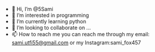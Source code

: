 - 👋 Hi, I’m @5Sami
- 👀 I’m interested in programming  
- 🌱 I’m currently learning python
- 💞️ I’m looking to collaborate on ...
- 📫 How to reach me you can reach me through my email: sami.utfi55@gmail.com
or my Instagram:sami_fox457

<!---
5Sami/5Sami is a ✨ special ✨ repository because its `README.md` (this file) appears on your GitHub profile.
You can click the Preview link to take a look at your changes.
--->
